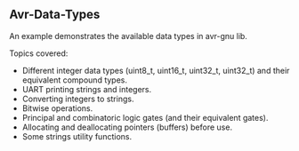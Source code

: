 ## Avr-Data-Types

An example demonstrates the available data types in avr-gnu lib.

Topics covered: 
- Different integer data types (uint8_t, uint16_t, uint32_t, uint32_t) and their equivalent compound types.
- UART printing strings and integers.
- Converting integers to strings.
- Bitwise operations.
- Principal and combinatoric logic gates (and their equivalent gates).
- Allocating and deallocating pointers (buffers) before use.
- Some strings utility functions.





